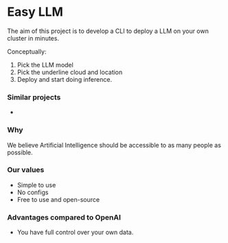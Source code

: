 # Easy LLM 

The aim of this project is to develop a CLI to deploy a LLM on your own cluster in minutes.

Conceptually:

1. Pick the LLM model
2. Pick the underline cloud and location
3. Deploy and start doing inference.


### Similar projects

- 

### Why

We believe Artificial Intelligence should be accessible to as many people as possible.

### Our values

- Simple to use
- No configs
- Free to use and open-source

### Advantages compared to OpenAI

- You have full control over your own data.